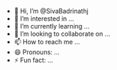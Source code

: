 - 👋 Hi, I’m @SivaBadrinathj
- 👀 I’m interested in ...
- 🌱 I’m currently learning ...
- 💞️ I’m looking to collaborate on ...
- 📫 How to reach me ...
- 😄 Pronouns: ...
- ⚡ Fun fact: ...

<!---
SivaBadrinathj/SivaBadrinathj is a ✨ special ✨ repository because its `README.md` (this file) appears on your GitHub profile.
You can click the Preview link to take a look at your changes.
--->
